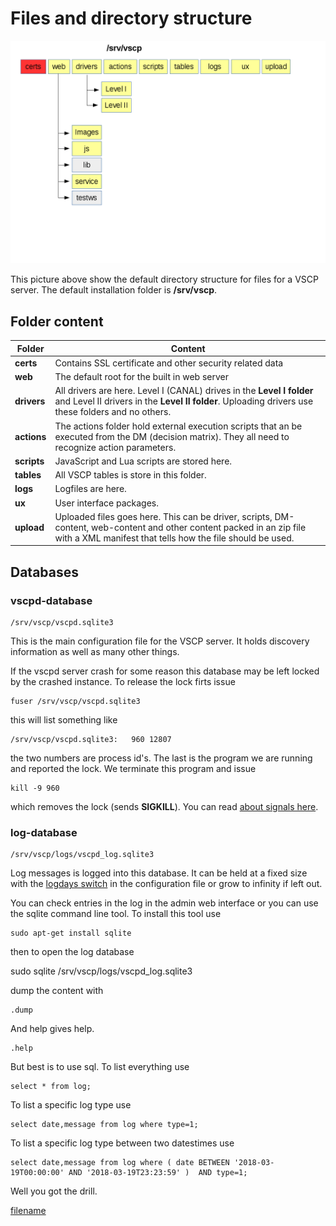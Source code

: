 # Files and directory structure


![](./images/vscpd_directory_structure.png)

This picture above show the default directory structure for files for a VSCP server. The default installation folder is **/srv/vscp**.


## Folder content

 | Folder      | Content                                                                                                                                                                            | 
 | ------      | -------                                                                                                                                                                            | 
 | **certs**   | Contains SSL certificate and other security related data                                                                                                                           | 
 | **web**     | The default root for the built in web server                                                                                                                                       | 
 | **drivers** | All drivers are here. Level I (CANAL) drives in the **Level I folder** and Level II drivers in  the **Level II folder**. Uploading drivers use these folders and no others.        | 
 | **actions** | The actions folder hold external execution scripts that an be executed from the DM (decision matrix). They all need to recognize action parameters.                                | 
 | **scripts** | JavaScript and Lua scripts are stored here.                                                                                                                                        | 
 | **tables**  | All VSCP tables is  store in this folder.                                                                                                                                          | 
 | **logs**    | Logfiles are here.                                                                                                                                                                 | 
 | **ux**      | User interface packages.                                                                                                                                                           | 
 | **upload**  | Uploaded files goes here. This can be driver, scripts, DM-content, web-content and other content packed in an zip file with a XML manifest that tells how the file should be used. | 

## Databases

### vscpd-database 

    /srv/vscp/vscpd.sqlite3

This is the main configuration file for the VSCP server. It holds discovery information as well as many other things.

If the vscpd server crash for some reason this database may be left locked by the crashed instance. To release the lock firts issue

    fuser /srv/vscp/vscpd.sqlite3

this will list something like

    /srv/vscp/vscpd.sqlite3:   960 12807

the two numbers are process id's. The last is the program we are running and reported the lock. We terminate this program and issue

    kill -9 960

which removes the lock (sends **SIGKILL**). You can read [about signals here](https://en.wikipedia.org/wiki/Signal_(IPC)#List_of_signals).


### log-database 

    /srv/vscp/logs/vscpd_log.sqlite3

Log messages is logged into this database. It can be held at a fixed size with the [logdays switch](./configuring_the_vscp_daemon.md#logdays) in the configuration file or grow to infinity if left out. 

You can check entries in the log in the admin web interface or you can use the sqlite command line tool. To install this tool use

    sudo apt-get install sqlite 
 
then to open the log database

   sudo sqlite /srv/vscp/logs/vscpd_log.sqlite3  
 

dump the content with

    .dump
 
And help gives help.

    .help
 
But best is to use sql. To list everything use

    select * from log;

To list a specific log type use

    select date,message from log where type=1;

To list a specific log type between two datestimes use

    select date,message from log where ( date BETWEEN '2018-03-19T00:00:00' AND '2018-03-19T23:23:59' )  AND type=1;

Well you got the drill.

    
[filename](./bottom_copyright.md ':include')

